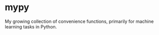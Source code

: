 # mypy
My growing collection of convenience functions, primarily for machine learning tasks in Python.
